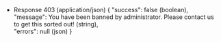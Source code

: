 + Response 403 (application/json)
    {
        "success": false (boolean),
        "message": You have been banned by administrator. Please contact us to get this sorted out! (string),        
        "errors": null (json)
    }